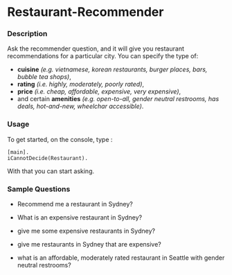 # Restaurant-Recommender

### Description
Ask the recommender question, and it will give you restaurant recommendations for a particular city. 
You can specify the type of:
- **cuisine** *(e.g. vietnamese, korean restaurants, burger places, bars, bubble tea shops)*, 
- **rating** *(i.e. highly, moderately, poorly rated)*, 
- **price** *(i.e. cheap, affordable, expensive, very expensive)*, 
- and certain **amenities** *(e.g. open-to-all, gender neutral restrooms, has deals, hot-and-new, wheelchar accessible)*.

### Usage
To get started, on the console, type :
```
[main].
iCannotDecide(Restaurant).
```
With that you can start asking.

### Sample Questions
- Recommend me a restaurant in Sydney?

- What is an expensive restaurant in Sydney?
- give me some expensive restaurants in Sydney?   
- give me restaurants in Sydney that are expensive? 

- what is an affordable, moderately rated restaurant in Seattle with gender neutral restrooms?
